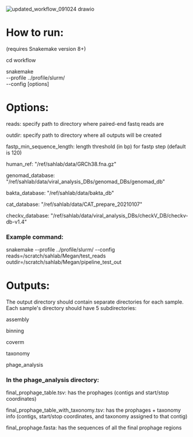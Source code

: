 
![updated_workflow_091024 drawio](https://github.com/user-attachments/assets/4f59c6d9-a453-4985-a11e-f8eed6714539)


# How to run:
(requires Snakemake version 8+)

cd workflow

snakemake \
--profile ../profile/slurm/ \
--config [options]


# Options:

reads: specify path to directory where paired-end fastq reads are

outdir: specify path to directory where all outputs will be created

fastp_min_sequence_length: length threshold (in bp) for fastp step (default is 120)

human_ref: "/ref/sahlab/data/GRCh38.fna.gz"

genomad_database: "/ref/sahlab/data/viral_analysis_DBs/genomad_DBs/genomad_db"

bakta_database: "/ref/sahlab/data/bakta_db"

cat_database: "/ref/sahlab/data/CAT_prepare_20210107"

checkv_database: "/ref/sahlab/data/viral_analysis_DBs/checkV_DB/checkv-db-v1.4"


### Example command:

snakemake --profile ../profile/slurm/ --config reads=/scratch/sahlab/Megan/test_reads outdir=/scratch/sahlab/Megan/pipeline_test_out


# Outputs:

The output directory should contain separate directories for each sample. Each sample's directory should have 5 subdirectories:

assembly

binning

coverm

taxonomy

phage_analysis

### In the phage_analysis directory:

final_prophage_table.tsv: has the prophages (contigs and start/stop coordinates)

final_prophage_table_with_taxonomy.tsv: has the prophages + taxonomy info (contigs, start/stop coordinates, and taxonomy assigned to that contig)

final_prophage.fasta: has the sequences of all the final prophage regions

